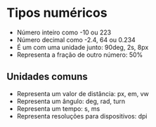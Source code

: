 # Tipos numéricos

* <integer>     Número inteiro como -10 ou 223
* <number>      Número decimal como -2.4, 64 ou 0.234
* <dimension>   É um <number> com uma unidade junto: 90deg, 2s, 8px
* <percentagem> Representa a fração de outro número: 50%

## Unidades comuns

* <length>      Representa um valor de distância: px, em, vw
* <angle>       Representa um ângulo: deg, rad, turn
* <time>        Representa um tempo: s, ms
* <resolution>  Representa resoluções para dispositivos: dpi

